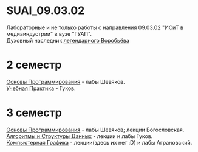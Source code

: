 # SUAI_09.03.02  
Лабораторные и не только работы с направления 09.03.02 "ИСиТ в медиаиндустрии" в вузе "ГУАП".  
Духовный наследник [легендарного Воробьёва](https://github.com/vladcto/suai-labs/)  
# 2 семестр  
[Основы Программирования](https://github.com/MyataEtoki/SUAI_09.03.02/tree/main/2_semester/ОП) - лабы Шевяков.  
[Учебная Практика](https://github.com/MyataEtoki/Arcade-of-Fish) - Гуков.
# 3 семестр  
[Основы Программирования](https://github.com/MyataEtoki/SUAI_09.03.02/tree/main/3_semester/ОП) - лабы Шевяков; лекции Богословская.  
[Алгоритмы и Структуры Данных](https://github.com/MyataEtoki/SUAI_09.03.02/tree/main/3_semester/АлиСД) - лекции и лабы Гуков.  
[Компьютерная Графика](https://github.com/MyataEtoki/SUAI_09.03.02/tree/main/3_semester/КГ) - лекции(здесь их нет :D) и лабы Аграновский.
